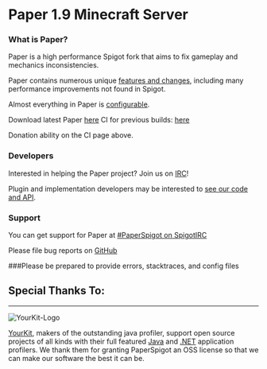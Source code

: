 Paper 1.9 Minecraft Server
===========
### What is Paper?

Paper is a high performance Spigot fork that aims to fix gameplay and mechanics inconsistencies.

Paper contains numerous unique [features and changes](features.md), including many performance improvements not found in Spigot.

Almost everything in Paper is [configurable](config.md).

Download latest Paper [here](https://ci.destroystokyo.com/job/PaperSpigot/lastSuccessfulBuild/artifact/paperclip.jar)
CI for previous builds: [here](https://ci.destroystokyo.com/job/PaperSpigot/)

Donation ability on the CI page above.

### Developers
Interested in helping the Paper project? Join us on [IRC](https://paperchat.emc.gs)!

Plugin and implementation developers may be interested to [see our code and API](developers.md).

### Support
You can get support for Paper at [#PaperSpigot on SpigotIRC](https://paperchat.emc.gs)

Please file bug reports on [GitHub](https://paperissues.emc.gs)

###Please be prepared to provide errors, stacktraces, and config files

## Special Thanks To:
-------------

![YourKit-Logo](https://www.yourkit.com/images/yklogo.png)

[YourKit](http://www.yourkit.com/), makers of the outstanding java profiler, support open source projects of all kinds with their full featured [Java](https://www.yourkit.com/java/profiler/index.jsp) and [.NET](https://www.yourkit.com/.net/profiler/index.jsp) application profilers. We thank them for granting PaperSpigot an OSS license so that we can make our software the best it can be.
